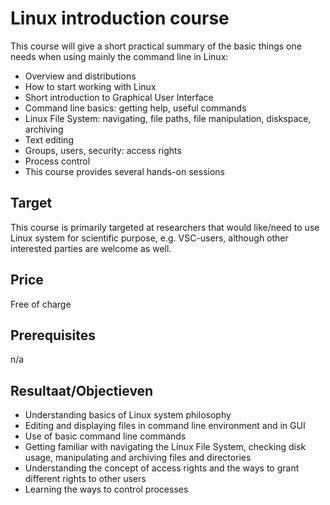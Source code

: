 # Linux introduction course 

This course will give a short practical summary of the basic things one needs when using mainly the command line in Linux:
- Overview and distributions
- How to start working with Linux
- Short introduction to Graphical User Interface
- Command line basics: getting help, useful commands
- Linux File System: navigating, file paths, file manipulation, diskspace, archiving
- Text editing
- Groups, users, security: access rights
- Process control
- This course provides several hands-on sessions
	
## Target
This course is primarily targeted at researchers that would like/need to
use Linux system for scientific purpose, e.g. VSC-users, although other
interested parties are welcome as well.
	
## Price
Free of charge
	
## Prerequisites
n/a
	
## Resultaat/Objectieven
- Understanding basics of Linux system philosophy
- Editing and displaying files in command line environment and in GUI
- Use of basic command line commands
- Getting familiar with navigating the Linux File System, checking disk usage, manipulating and archiving files and directories
- Understanding the concept of access rights and the ways to grant different rights to other users
- Learning the ways to control processes
